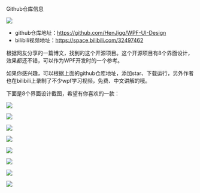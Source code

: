 
Github仓库信息

![](https://img1.d9tools.com/2020/07/0101.png)

- github仓库地址：https://github.com/HenJigg/WPF-UI-Design
- bilibili视频地址：https://space.bilibili.com/32497462

根据网友分享的一篇博文，找到的这个开源项目。这个开源项目有8个界面设计，效果都还不错，可以作为WPF开发时的一个参考。

如果你感兴趣，可以根据上面的github仓库地址，添加star、下载运行，另外作者也在bilibili上录制了不少wpf学习视频，免费、中文讲解的哦。

下面是8个界面设计截图，希望有你喜欢的一款：

![](https://img1.d9tools.com/2020/07/0102.png)

![](https://img1.d9tools.com/2020/07/0103.png)

![](https://img1.d9tools.com/2020/07/0104.png)

![](https://img1.d9tools.com/2020/07/0105.png)

![](https://img1.d9tools.com/2020/07/0106.gif)

![](https://img1.d9tools.com/2020/07/0107.gif)

![](https://img1.d9tools.com/2020/07/0108.png)

![](https://img1.d9tools.com/2020/07/0109.png)